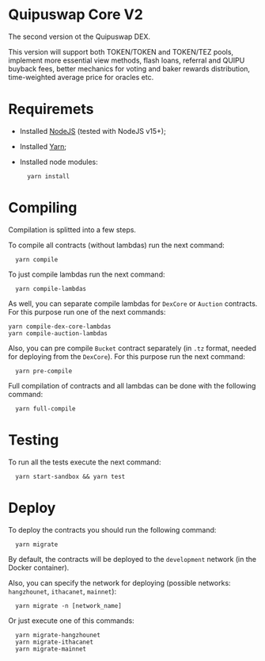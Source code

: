 # Quipuswap Core V2

The second version ot the Quipuswap DEX.

This version will support both TOKEN/TOKEN and TOKEN/TEZ pools, implement more
essential view methods, flash loans, referral and QUIPU buyback fees, better
mechanics for voting and baker rewards distribution, time-weighted average
price for oracles etc.

# Requiremets

- Installed [NodeJS](https://nodejs.org/en/) (tested with NodeJS v15+);
- Installed [Yarn](https://classic.yarnpkg.com/lang/en/docs/install/#mac-stable);
- Installed node modules:

  ```shell
    yarn install
  ```

# Compiling

Compilation is splitted into a few steps.

To compile all contracts (without lambdas) run the next command:

```shell
  yarn compile
```

To just compile lambdas run the next command:

```shell
  yarn compile-lambdas
```

As well, you can separate compile lambdas for `DexCore` or `Auction` contracts.
For this purpose run one of the next commands:

```shell
yarn compile-dex-core-lambdas
yarn compile-auction-lambdas
```

Also, you can pre compile `Bucket` contract separately (in `.tz` format, needed
for deploying from the `DexCore`). For this purpose run the next command:

```shell
  yarn pre-compile
```

Full compilation of contracts and all lambdas can be done with the following
command:

```shell
  yarn full-compile
```

# Testing

To run all the tests execute the next command:

```shell
  yarn start-sandbox && yarn test
```

# Deploy

To deploy the contracts you should run the following command:

```shell
  yarn migrate
```

By default, the contracts will be deployed to the `development` network (in the
Docker container).

Also, you can specify the network for deploying (possible networks:
`hangzhounet`, `ithacanet`, `mainnet`):

```shell
  yarn migrate -n [network_name]
```

Or just execute one of this commands:

```shell
  yarn migrate-hangzhounet
  yarn migrate-ithacanet
  yarn migrate-mainnet
```
